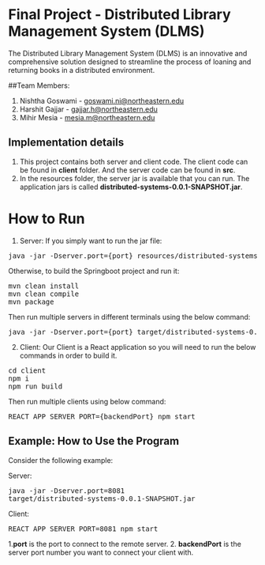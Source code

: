 # Final Project - Distributed Library Management System (DLMS)
The Distributed Library Management System (DLMS) is an innovative and comprehensive solution designed to streamline the process of loaning and returning books in a distributed environment.

##Team Members:
1. Nishtha Goswami - goswami.ni@northeastern.edu
2. Harshit Gajjar - gajjar.h@northeastern.edu
3. Mihir Mesia - mesia.m@northeastern.edu

## Implementation details
1. This project contains both server and client code. The client code can be found in <b>client</b> folder. And the server code can be found in <b>src</b>.
2. In the resources folder, the server jar is available that you can run. The application
   jars is called <b>distributed-systems-0.0.1-SNAPSHOT.jar</b>.

# How to Run

1. Server:
If you simply want to run the jar file:
<pre>java -jar -Dserver.port={port} resources/distributed-systems-0.0.1-SNAPSHOT.jar</pre>

Otherwise, to build the Springboot project and run it:
<pre>
mvn clean install
mvn clean compile
mvn package
</pre>

Then run multiple servers in different terminals using the below command:
<pre>java -jar -Dserver.port={port} target/distributed-systems-0.0.1-SNAPSHOT.jar</pre>

2. Client: Our Client is a React application so you will need to run the below commands in order to build it.
<pre>
cd client
npm i
npm run build
</pre>

Then run multiple clients using below command:
<pre>REACT_APP_SERVER_PORT={backendPort} npm start</pre>

## Example: How to Use the Program

Consider the following example:

Server: <pre>java -jar -Dserver.port=8081 target/distributed-systems-0.0.1-SNAPSHOT.jar</pre>

Client: <pre>REACT_APP_SERVER_PORT=8081 npm start</pre>

1.<b>port</b> is the port to connect to the remote server.
2. <b>backendPort</b> is the server port number you want to connect your client with.

